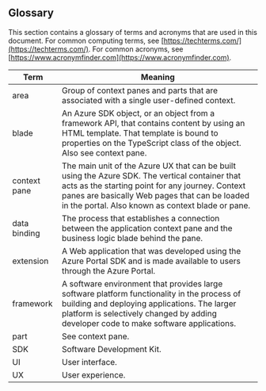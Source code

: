 ## Glossary

This section contains a glossary of terms and acronyms that are used in this document. For common computing terms, see [https://techterms.com/](https://techterms.com/). For common acronyms, see [https://www.acronymfinder.com](https://www.acronymfinder.com).

| Term          | Meaning | 
| ---           | --- |
| area          | Group of context panes and parts that are associated with a single user-defined context.  |
| blade         | An Azure SDK object, or an object from a framework API, that contains content by using an HTML template.  That template is bound to properties on the TypeScript class of the object. Also see context pane.   |
| context pane  | The main unit of the Azure UX that can be built using the Azure SDK.   The vertical container that acts as the starting point for any journey. Context panes are basically Web pages that can be loaded in the portal. Also known as context blade or pane. |
| data binding  | The process that establishes a connection between the application context pane and the business logic blade behind the pane. |
| extension     | A Web application that was developed using the Azure Portal SDK and is made available to users through the Azure Portal. |
| framework     | A software environment that provides large software platform functionality in the process of building and deploying applications. The larger platform is selectively changed by adding developer code to make software applications. |
| part          | See context pane. |
| SDK           | Software Development Kit. |
| UI            | User interface. |
| UX            | User experience. |